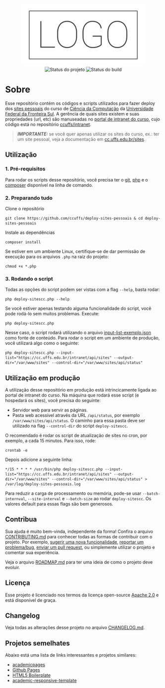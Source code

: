 <p align="center">
    <img width="400" height="200" src=".github/logo.png" title="Logo do projeto"><br />
    <img src="https://img.shields.io/maintenance/yes/2021?style=for-the-badge" title="Status do projeto">
    <img src="https://img.shields.io/github/workflow/status/ccuffs/template/ci.uffs.cc?label=Build&logo=github&logoColor=white&style=for-the-badge" title="Status do build">
</p>

# Sobre

Esse repositório contém os códigos e scripts utilizados para fazer deploy dos [sites pessoais](https://cc.uffs.edu.br/sites) do curso de [Ciência da Computação](https://cc.uffs.edu.br) da [Universidade Federal da Fronteira Sul](https://www.uffs.edu.br). A gerência de quais sites existem e suas propriedades (url, etc) são manuseadas no [portal de intranet do curso](https://cc.uffs.edu.br/intranet), cujo código está no repositório [ccuffs/intranet](https://github.com/ccuffs/intranet).

> ***IMPORTANTE:*** se você quer apenas utilizar os sites do curso, ex.: ter um site pessoal, veja a documentação em [cc.uffs.edu.br/sites](https://cc.uffs.edu.br/sites).

## Utilização

### 1. Pré-requisitos

Para rodar os scripts desse repositório, você precisa ter o [git](https://git-scm.com/), [php](https://php.net) e o [composer](https://getcomposer.org/) disponível na linha de comando.

### 2. Preparando tudo

Clone o repositório

```
git clone https://github.com/ccuffs/deploy-sites-pessoais & cd deploy-sites-pessoais
```

Instale as dependências

```
composer install
```

Se estiver em um ambiente Linux, certifique-se de dar permissão de execução para os arquivos `.php` na raiz do projeto:

```
chmod +x *.php
```

### 3. Rodando o script

Todas as opções do script podem ser vistas com a flag `--help`, basta rodar:

```
php deploy-sitescc.php --help
```

Se você estiver apenas testando alguma funcionalidade do script, você pode rodá-lo sem muitos problemas. Execute:

```
php deploy-sitescc.php
```

Nesse caso, o script rodará utilizando o arquivo [input-list-exemplo.json](input-list-exemplo.json) como fonte de conteúdo.
Para rodar o script em um ambiente de produção, você utilizará algo como o seguinte:

```
php deploy-sitescc.php --input-list="https://cc.uffs.edu.br/intranet/api/sites" --output-dir="/var/www/sites" --control-dir="/var/www/sites/api/status"
```

## Utilização em produção

A utilização desse repositório em produção está intrincicamente ligada ao portal de intranet do curso. Na máquina que rodará esse script (e hospedará os sites), você precisa do seguinte:

* Servidor web para servir as páginas.
* Pasta web acessível através da URL `/api/status`, por exemplo `/var/www/sites/api/status`. O caminho para essa pasta deve ser utilizado na flag `--control-dir` do script `deploy-sitescc`.

O recomendado é rodar os script de atualização de sites no cron, por exemplo, a cada 15 minutos. Para isso, rode:

```
crontab -e
```

Depois adicione a seguinte linha:

```cron
*/15 * * * * /usr/bin/php deploy-sitescc.php --input-list="https://cc.uffs.edu.br/intranet/api/sites" --output-dir="/var/www/sites" --control-dir="/var/www/sites/api/status" > /var/log/deploy-sites-pessoais.log
```

Para reduzir a carga de processamento ou memória, pode-se usar `--batch-internval`, `--site-interval` e `--batch-size` ao rodar `deploy-sitescc`. Os valores default para essas flags são bem generosos.

## Contribua

Sua ajuda é muito bem-vinda, independente da forma! Confira o arquivo [CONTRIBUTING.md](CONTRIBUTING.md) para conhecer todas as formas de contribuir com o projeto. Por exemplo, [sugerir uma nova funcionalidade](https://github.com/ccuffs/deploy-sites-pessoais/issues/new?assignees=&labels=&template=feature_request.md&title=), [reportar um problema/bug](https://github.com/ccuffs/deploy-sites-pessoais/issues/new?assignees=&labels=bug&template=bug_report.md&title=), [enviar um pull request](https://github.com/ccuffs/hacktoberfest/blob/master/docs/tutorial-pull-request.md), ou simplemente utilizar o projeto e comentar sua experiência.

Veja o arquivo [ROADMAP.md](ROADMAP.md) para ter uma ideia de como o projeto deve evoluir.

## Licença

Esse projeto é licenciado nos termos da licença open-source [Apache 2.0](https://choosealicense.com/licenses/apache-2.0/) e está disponível de graça.

## Changelog

Veja todas as alterações desse projeto no arquivo [CHANGELOG.md](CHANGELOG.md).

## Projetos semelhates

Abaixo está uma lista de links interessantes e projetos similares:

* [academicpages](https://github.com/academicpages/academicpages.github.io)
* [Github Pages](https://pages.github.com)
* [HTML5 Boilerplate](https://html5boilerplate.com)
* [academic-responsive-template](https://github.com/dmsl/academic-responsive-template)
